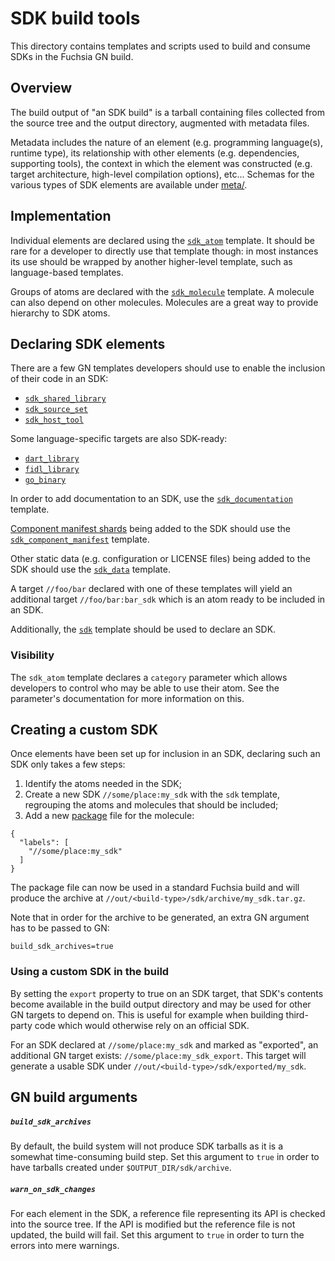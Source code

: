# SDK build tools

This directory contains templates and scripts used to build and consume SDKs in
the Fuchsia GN build.


## Overview

The build output of "an SDK build" is a tarball containing files collected from
the source tree and the output directory, augmented with metadata files.

Metadata includes the nature of an element (e.g. programming language(s),
runtime type), its relationship with other elements (e.g. dependencies,
supporting tools), the context in which the element was constructed (e.g.
target architecture, high-level compilation options), etc...
Schemas for the various types of SDK elements are available under [meta/](meta).


## Implementation

Individual elements are declared using the [`sdk_atom`](sdk_atom.gni) template.
It should be rare for a developer to directly use that template though: in most
instances its use should be wrapped by another higher-level template, such as
language-based templates.

Groups of atoms are declared with the [`sdk_molecule`](sdk_molecule.gni)
template. A molecule can also depend on other molecules. Molecules are a great
way to provide hierarchy to SDK atoms.


## Declaring SDK elements

There are a few GN templates developers should use to enable the inclusion of
their code in an SDK:
- [`sdk_shared_library`](/build/cpp/sdk_shared_library.gni)
- [`sdk_source_set`](/build/cpp/sdk_source_set.gni)
- [`sdk_host_tool`](/build/sdk/sdk_host_tool.gni)

Some language-specific targets are also SDK-ready:
- [`dart_library`](/build/dart/dart_library.gni)
- [`fidl_library`](/build/fidl/fidl_library.gni)
- [`go_binary`](/build/go/go_binary.gni)

In order to add documentation to an SDK, use the
[`sdk_documentation`](sdk_documentation.gni) template.

[Component manifest shards][cm-shards] being added to the SDK should use the
[`sdk_component_manifest`](sdk_component_manifest.gni) template.

Other static data (e.g. configuration or LICENSE files) being added to the SDK
should use the [`sdk_data`](sdk_data.gni) template.

A target `//foo/bar` declared with one of these templates will yield an
additional target `//foo/bar:bar_sdk` which is an atom ready to be included in
an SDK.

Additionally, the [`sdk`](sdk.gni) template should be used to declare an
SDK.

### Visibility

The `sdk_atom` template declares a `category` parameter which allows developers
to control who may be able to use their atom. See the parameter's documentation
for more information on this.


## Creating a custom SDK

Once elements have been set up for inclusion in an SDK, declaring such an SDK
only takes a few steps:

1. Identify the atoms needed in the SDK;
2. Create a new SDK `//some/place:my_sdk` with the `sdk` template, regrouping
   the atoms and molecules that should be included;
3. Add a new
   [package](/docs/development/idk/documentation/packages.md)
   file for the molecule:
```
{
  "labels": [
    "//some/place:my_sdk"
  ]
}
```

The package file can now be used in a standard Fuchsia build and will produce
the archive at `//out/<build-type>/sdk/archive/my_sdk.tar.gz`.

Note that in order for the archive to be generated, an extra GN argument has to
be passed to GN:
```
build_sdk_archives=true
```

### Using a custom SDK in the build

By setting the `export` property to true on an SDK target, that SDK's contents
become available in the build output directory and may be used for other GN
targets to depend on. This is useful for example when building third-party code
which would otherwise rely on an official SDK.

For an SDK declared at `//some/place:my_sdk` and marked as "exported", an
additional GN target exists: `//some/place:my_sdk_export`.
This target will generate a usable SDK under
`//out/<build-type>/sdk/exported/my_sdk`.


## GN build arguments

##### `build_sdk_archives`

By default, the build system will not produce SDK tarballs as it is a somewhat
time-consuming build step. Set this argument to `true` in order to have tarballs
created under `$OUTPUT_DIR/sdk/archive`.

##### `warn_on_sdk_changes`

For each element in the SDK, a reference file representing its API is checked
into the source tree. If the API is modified but the reference file is not
updated, the build will fail. Set this argument to `true` in order to turn the
errors into mere warnings.

[cm-shards]: /docs/development/components/build.md#component-manifest-shards
